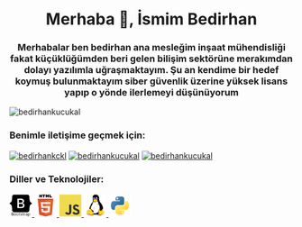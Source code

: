 <h1 align="center">Merhaba 👋, İsmim Bedirhan</h1>
<h3 align="center">Merhabalar ben bedirhan ana mesleğim inşaat mühendisliği fakat küçüklüğümden beri gelen bilişim sektörüne merakımdan dolayı yazılımla uğraşmaktayım. Şu an kendime bir hedef koymuş bulunmaktayım siber güvenlik üzerine yüksek lisans yapıp o yönde ilerlemeyi düşünüyorum </h3>

<p align="left"> <img src="https://komarev.com/ghpvc/?username=bedirhankucukal&label=Profile%20views&color=0e75b6&style=flat" alt="bedirhankucukal" /> </p>

<h3 align="left">Benimle iletişime geçmek için:</h3>
<p align="left">
<a href="https://twitter.com/bedirhankckl" target="blank"><img align="center" src="https://raw.githubusercontent.com/rahuldkjain/github-profile-readme-generator/master/src/images/icons/Social/twitter.svg" alt="bedirhankckl" height="30" width="40" /></a>
<a href="https://linkedin.com/in/bedirhankucukal" target="blank"><img align="center" src="https://raw.githubusercontent.com/rahuldkjain/github-profile-readme-generator/master/src/images/icons/Social/linked-in-alt.svg" alt="bedirhankucukal" height="30" width="40" /></a>
<a href="https://instagram.com/bedirhankucukal" target="blank"><img align="center" src="https://raw.githubusercontent.com/rahuldkjain/github-profile-readme-generator/master/src/images/icons/Social/instagram.svg" alt="bedirhankucukal" height="30" width="40" /></a>
</p>

<h3 align="left">Diller ve Teknolojiler:</h3>
<p align="left"> <a href="https://getbootstrap.com" target="_blank" rel="noreferrer"> <img src="https://raw.githubusercontent.com/devicons/devicon/master/icons/bootstrap/bootstrap-plain-wordmark.svg" alt="bootstrap" width="40" height="40"/> </a> <a href="https://www.w3.org/html/" target="_blank" rel="noreferrer"> <img src="https://raw.githubusercontent.com/devicons/devicon/master/icons/html5/html5-original-wordmark.svg" alt="html5" width="40" height="40"/> </a> <a href="https://developer.mozilla.org/en-US/docs/Web/JavaScript" target="_blank" rel="noreferrer"> <img src="https://raw.githubusercontent.com/devicons/devicon/master/icons/javascript/javascript-original.svg" alt="javascript" width="40" height="40"/> </a> <a href="https://www.linux.org/" target="_blank" rel="noreferrer"> <img src="https://raw.githubusercontent.com/devicons/devicon/master/icons/linux/linux-original.svg" alt="linux" width="40" height="40"/> </a> <a href="https://www.python.org" target="_blank" rel="noreferrer"> <img src="https://raw.githubusercontent.com/devicons/devicon/master/icons/python/python-original.svg" alt="python" width="40" height="40"/> </a> </p>
